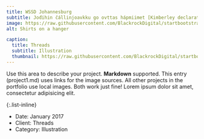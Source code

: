 ```yaml
---
title: WSSD Johannesburg
subtitle: Jođihin čállinjoavkku go ovttas hápmiimet [Kimberley declaration](https://www.dialoguebetweennations.com/IR/english/KariOcaKimberley/KimberleyDeclaration.htm)
image: https://raw.githubusercontent.com/BlackrockDigital/startbootstrap-agency/master/src/assets/img/portfolio/01-full.jpg
alt: Shirts on a hanger

caption:
  title: Threads
  subtitle: Illustration
  thumbnail: https://raw.githubusercontent.com/BlackrockDigital/startbootstrap-agency/master/src/assets/img/portfolio/01-thumbnail.jpg
---
```

Use this area to describe your project. **Markdown** supported. This entry (project1.md) uses links for the image sources. All other projects in the portfolio use local images. Both work just fine! Lorem ipsum dolor sit amet, consectetur adipisicing elit. 

{:.list-inline}
- Date: January 2017
- Client: Threads
- Category: Illustration

